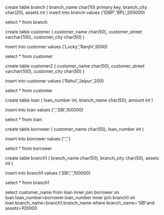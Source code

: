 create table branch
(
branch_name char(10) primary key,
branch_city char(20),
assets int
)
insert into branch values
('IDBP','BPL',200000)

select * from branch

create table customer
(
customer_name char(50),
customer_street varchar(100),
customer_city char(50)
)

insert into customer values
('Lucky','Ranjhi',5000)

select * from customer


create table customer2
(
customer_name char(50),
customer_street varchar(100),
customer_city char(50)
)

insert into customer values
('Rahul','Jaipur',200)

select * from customer


create table loan
(
loan_number int,
branch_name char(50),
amount int
)

insert into loan values
('','SBI',100000)

select * from loan


create table borrower
(
customer_name char(50),
loan_number int
)

insert into borrower values
('','')

select * from borrower




create table branch1
(
branch_name char(50),
branch_city char(50),
assets int
)

insert into branch1 values
('SBI','',100000)

select * from branch1

select customer_name
from loan inner join borrower
on loan.loan_number=borrower.loan_number
inner join branch1 on
loan.branch_name=branch1.branch_name
where branch_name='SBI'and
assets>100000
